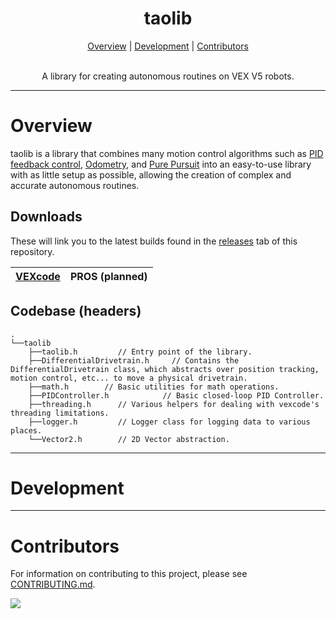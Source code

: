 <h1 align="center">taolib</h1>

<p align="center">
  <a href="#overview">Overview</a> |
  <a href="#development">Development</a> |
  <a href="#contributors">Contributors</a>
</p>

<p align="center">
<br/>
A library for creating autonomous routines on VEX V5 robots.
</p>

---

# Overview

taolib is a library that combines many motion control algorithms such as [PID feedback control](https://renegaderobotics.org/pid-beginners-guide/), [Odometry](http://thepilons.ca/wp-content/uploads/2018/10/Tracking.pdf), and [Pure Pursuit](https://colab.research.google.com/drive/1fS4KaYXb7F1YQjP9lu66p511gsIPZWFe?usp=sharing#scrollTo=mx9nirOrLlN3) into an easy-to-use library with as little setup as possible, allowing the creation of complex and accurate autonomous routines.

## Downloads

These will link you to the latest builds found in the [releases](https://github.com/Tropix126/taolib/releases/) tab of this repository.

| [VEXcode](#)  | PROS (planned) |
| ------------- | ------------- |



## Codebase (headers)

```
.
└──taolib
    ├──taolib.h         // Entry point of the library.
    ├──DifferentialDrivetrain.h     // Contains the DifferentialDrivetrain class, which abstracts over position tracking, motion control, etc... to move a physical drivetrain.
    ├──math.h        // Basic utilities for math operations.
    ├──PIDController.h            // Basic closed-loop PID Controller.
    ├──threading.h      // Various helpers for dealing with vexcode's threading limitations.
    ├──logger.h         // Logger class for logging data to various places.
    └──Vector2.h        // 2D Vector abstraction.
```

---

# Development

---

# Contributors

For information on contributing to this project, please see [CONTRIBUTING.md](/CONTRIBUTING.md).

<a href="https://github.com/tropix126/taolib/graphs/contributors">
  <img src="https://contrib.rocks/image?repo=tropix126/taolib" />
</a>
